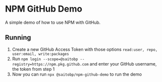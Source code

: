 # NPM GitHub Demo

A simple demo of how to use NPM with GitHub.

## Running

1. Create a new GitHub Access Token with those options `read:user, repo, user:email, write:packages`
2. Run `npm login --scope=@saitobp --registry=https://npm.pkg.github.com` and enter your GitHub username, the token from step 1
3. Now you can run `npx @saitobp/npm-github-demo` to run the demo